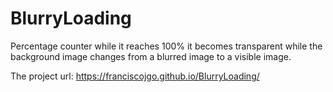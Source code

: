 # BlurryLoading
Percentage counter while it reaches 100% it becomes transparent while the background image changes from a blurred image to a visible image.

The project url: https://franciscojgo.github.io/BlurryLoading/
